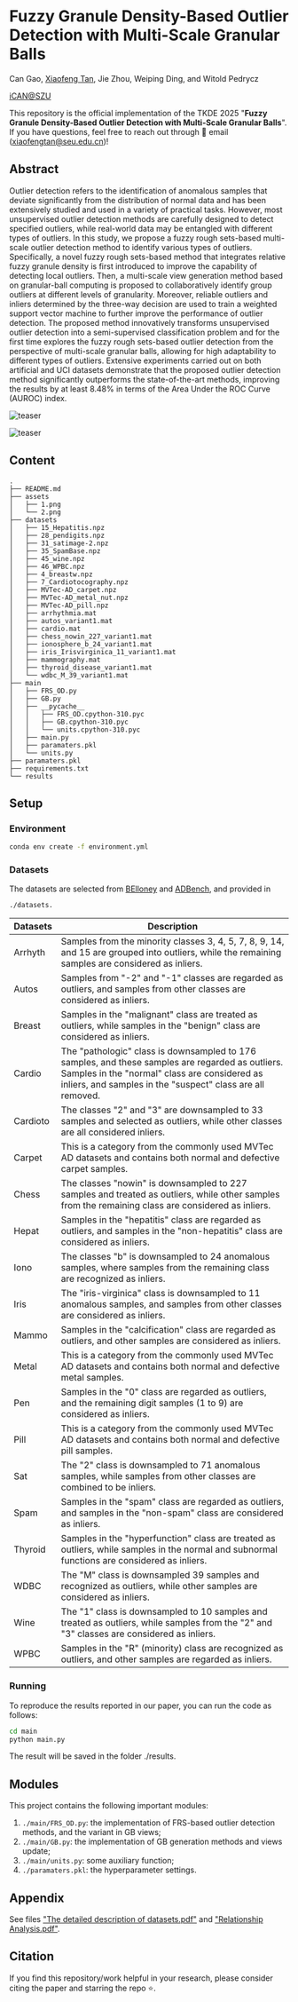 # Fuzzy Granule Density-Based Outlier Detection with Multi-Scale Granular Balls
Can Gao, [Xiaofeng Tan](https://xiaofeng-tan.github.io/), Jie Zhou, Weiping Ding, and Witold Pedrycz

[iCAN@SZU](https://github.com/iCAN-SZU)

This repository is the official implementation of the TKDE 2025 "**Fuzzy Granule Density-Based Outlier Detection with Multi-Scale Granular Balls**". If you have questions, feel free to reach out through 📧 email (xiaofengtan@seu.edu.cn)!

<!-- Visit our [**webpage**](https://www.pinlab.org/coskad) for more details. -->
## Abstract
Outlier detection refers to the identification of anomalous samples that deviate significantly from the distribution of normal data and has been extensively studied and used in a variety of practical tasks. However, most unsupervised outlier detection methods are carefully designed to detect specified outliers, while real-world data may be entangled with different types of outliers. In this study, we propose a fuzzy rough sets-based multi-scale outlier detection method to identify various types of outliers. Specifically, a novel fuzzy rough sets-based method that integrates relative fuzzy granule density is first introduced to improve the capability of detecting local outliers. Then, a multi-scale view generation method based on granular-ball computing is proposed to collaboratively identify group outliers at different levels of granularity. Moreover, reliable outliers and inliers determined by the three-way decision are used to train a weighted support vector machine to further improve the performance of outlier detection. The proposed method innovatively transforms unsupervised outlier detection into a semi-supervised classification problem and for the first time explores the fuzzy rough sets-based outlier detection from the perspective of multi-scale granular balls, allowing for high adaptability to different types of outliers. Extensive experiments carried out on both artificial and UCI datasets demonstrate that the proposed outlier detection method significantly outperforms the state-of-the-art methods, improving the results by at least 8.48% in terms of the Area Under the ROC Curve (AUROC) index.

![teaser](assets/1.png)

![teaser](assets/2.png) 

## Content
```
.
├── README.md
├── assets
│   ├── 1.png
│   └── 2.png
├── datasets
│   ├── 15_Hepatitis.npz
│   ├── 28_pendigits.npz
│   ├── 31_satimage-2.npz
│   ├── 35_SpamBase.npz
│   ├── 45_wine.npz
│   ├── 46_WPBC.npz
│   ├── 4_breastw.npz
│   ├── 7_Cardiotocography.npz
│   ├── MVTec-AD_carpet.npz
│   ├── MVTec-AD_metal_nut.npz
│   ├── MVTec-AD_pill.npz
│   ├── arrhythmia.mat
│   ├── autos_variant1.mat
│   ├── cardio.mat
│   ├── chess_nowin_227_variant1.mat
│   ├── ionosphere_b_24_variant1.mat
│   ├── iris_Irisvirginica_11_variant1.mat
│   ├── mammography.mat
│   ├── thyroid_disease_variant1.mat
│   └── wdbc_M_39_variant1.mat
├── main
│   ├── FRS_OD.py
│   ├── GB.py
│   ├── __pycache__
│   │   ├── FRS_OD.cpython-310.pyc
│   │   ├── GB.cpython-310.pyc
│   │   └── units.cpython-310.pyc
│   ├── main.py
│   ├── paramaters.pkl
│   └── units.py
├── paramaters.pkl
├── requirements.txt
└── results
```

## Setup
### Environment
```sh
conda env create -f environment.yml
```

### Datasets
The datasets are selected from [BElloney](https://github.com/BElloney/Outlier-detection) and [ADBench](https://github.com/Minqi824/ADBench), and provided in 
```
./datasets.
```

|Datasets| Description                                                                                                                                                                                                      |
|----------|------------------------------------------------------------------------------------------------------------------------------------------------------------------------------------------------------------------|
| Arrhyth  | Samples from the minority classes 3, 4, 5, 7, 8, 9, 14, and 15 are grouped into outliers, while the remaining samples are considered as inliers.                                                                 |
| Autos    | Samples from "-2" and "-1" classes are regarded as outliers, and samples from other classes are considered as inliers.                                                                                         |
| Breast   | Samples in the "malignant" class are treated as outliers, while samples in the "benign" class are considered as inliers.                                                                                       |
| Cardio   | The "pathologic" class is downsampled to 176 samples, and these samples are regarded as outliers. Samples in the "normal" class are considered as inliers, and samples in the "suspect" class are all removed. |
| Cardioto | The classes "2" and "3" are downsampled to 33 samples and selected as outliers, while other classes are all considered inliers.                                                                                |
| Carpet   | This is a category from the commonly used MVTec AD datasets and contains both normal and defective carpet samples.                                                                                               |
| Chess    | The classes "nowin" is downsampled to 227 samples and treated as outliers, while other samples from the remaining class are considered as inliers.                                                              |
| Hepat    | Samples in the "hepatitis" class are regarded as outliers, and samples in the "non-hepatitis" class are considered as inliers.                                                                                 |
| Iono     | The classes "b" is downsampled to 24 anomalous samples, where samples from the remaining class are recognized as inliers.                                                                                       |
| Iris     | The "iris-virginica" class is downsampled to 11 anomalous samples, and samples from other classes are considered as inliers.                                                                                    |
| Mammo    | Samples in the "calcification" class are regarded as outliers, and other samples are considered as inliers.                                                                                                     |
| Metal    | This is a category from the commonly used MVTec AD datasets and contains both normal and defective metal samples.                                                                                                |
| Pen      | Samples in the "0" class are regarded as outliers, and the remaining digit samples (1 to 9) are considered as inliers.                                                                                          |
| Pill     | This is a category from the commonly used MVTec AD datasets and contains both normal and defective pill samples.                                                                                                 |
| Sat      | The "2" class is downsampled to 71 anomalous samples, while samples from other classes are combined to be inliers.                                                                                              |
| Spam     | Samples in the "spam" class are regarded as outliers, and samples in the "non-spam" class are considered as inliers.                                                                                           |
| Thyroid  | Samples in the "hyperfunction" class are treated as outliers, while samples in the normal and subnormal functions are considered as inliers.                                                                    |
| WDBC     | The "M" class is downsampled 39 samples and recognized as outliers, while other samples are considered as inliers.                                                                                              |
| Wine     | The "1" class is downsampled to 10 samples and treated as outliers, while samples from the "2" and "3" classes are considered as inliers.                                                                     |
| WPBC     | Samples in the "R" (minority) class are recognized as outliers, and other samples are regarded as inliers.                                                                                                      |

### **Running** 
To reproduce the results reported in our paper, you can run the code as follows:
``` sh
cd main
python main.py
```
The result will be saved in the folder ./results.

## **Modules**
This project contains the following important modules:
1. ``./main/FRS_OD.py``: the implementation of FRS-based outlier detection methods, and the variant in GB views;
2. ``./main/GB.py``: the implementation of GB generation methods and views update;
3. ``./main/units.py``: some auxiliary function;
4. ``./paramaters.pkl``: the hyperparameter settings.


## Appendix
See files ["The detailed description of datasets.pdf"](https://github.com/Xiaofeng-Tan/MGBOD/blob/main/The%20detailed%20description%20of%20datasets.pdf) and ["Relationship Analysis.pdf"](https://github.com/Xiaofeng-Tan/MGBOD/blob/main/Relationship%20Analysis.pdf).

## Citation
If you find this repository/work helpful in your research, please consider citing the paper and starring the repo ⭐.

```

```
